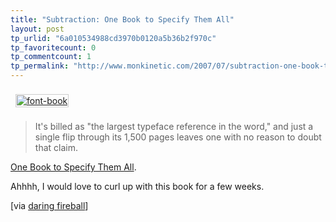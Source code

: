 ```yaml
---
title: "Subtraction: One Book to Specify Them All"
layout: post
tp_urlid: "6a010534988cd3970b0120a5b36b2f970c"
tp_favoritecount: 0
tp_commentcount: 1
tp_permalink: "http://www.monkinetic.com/2007/07/subtraction-one-book-to-specify-them-all.html"
---
```

<a href="http://www.subtraction.com/archives/2007/0726_one_book_to_.php"><img  alt="font-book" class="at-xid-6a010534988cd3970b0120a5b36b31970c " src="http://steveivy.typepad.com/.a/6a010534988cd3970b0120a5b36b31970c-pi" style="border:1px solid #ccc; padding:1px; margin:8px;" /></a>

>It's billed as "the largest typeface reference in the word," and just a single flip through its 1,500 pages leaves one with no reason to doubt that claim.

<a href="http://www.subtraction.com/archives/2007/0726_one_book_to_.php">One Book to Specify Them All</a>.

Ahhhh, I would love to curl up with this book for a few weeks.

[via [daring fireball](http://daringfireball.net)]
